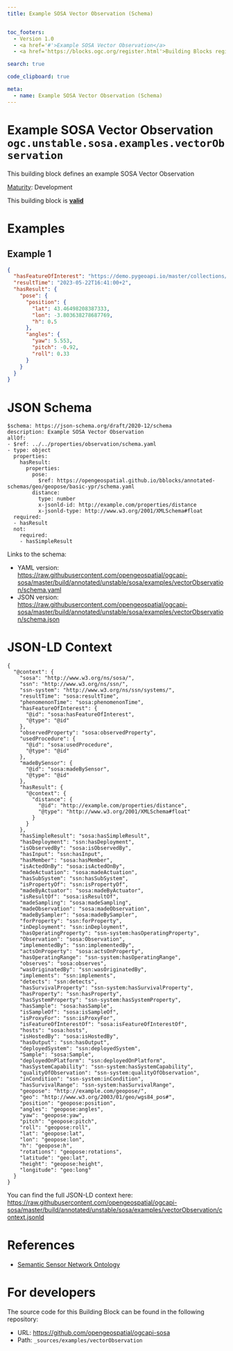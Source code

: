 ```yaml
---
title: Example SOSA Vector Observation (Schema)


toc_footers:
  - Version 1.0
  - <a href='#'>Example SOSA Vector Observation</a>
  - <a href='https://blocks.ogc.org/register.html'>Building Blocks register</a>

search: true

code_clipboard: true

meta:
  - name: Example SOSA Vector Observation (Schema)
---
```



# Example SOSA Vector Observation `ogc.unstable.sosa.examples.vectorObservation`

This building block defines an example SOSA Vector Observation

[Maturity](https://github.com/cportele/ogcapi-building-blocks#building-block-maturity): Development

<aside class="success">
This building block is <strong><a href="https://github.com/opengeospatial/ogcapi-sosa/blob/master/build/tests/unstable/sosa/examples/vectorObservation/" target="_blank">valid</a></strong>
</aside>

# Examples

## Example 1

```json
{
  "hasFeatureOfInterest": "https://demo.pygeoapi.io/master/collections/utah_city_locations/items/Salem",
  "resultTime": "2023-05-22T16:41:00+2",
  "hasResult": {
    "pose": {
      "position": {
        "lat": 43.46498208387333,
        "lon": -3.803638278687769,
        "h": 0.5
      },
      "angles": {
        "yaw": 5.553,
        "pitch": -0.92,
        "roll": 0.33
      }
    }
  }
}

```


# JSON Schema

```yaml--schema
$schema: https://json-schema.org/draft/2020-12/schema
description: Example SOSA Vector Observation
allOf:
- $ref: ../../properties/observation/schema.yaml
- type: object
  properties:
    hasResult:
      properties:
        pose:
          $ref: https://opengeospatial.github.io/bblocks/annotated-schemas/geo/geopose/basic-ypr/schema.yaml
        distance:
          type: number
          x-jsonld-id: http://example.com/properties/distance
          x-jsonld-type: http://www.w3.org/2001/XMLSchema#float
  required:
  - hasResult
  not:
    required:
    - hasSimpleResult

```

Links to the schema:

* YAML version: <a href="https://raw.githubusercontent.com/opengeospatial/ogcapi-sosa/master/build/annotated/unstable/sosa/examples/vectorObservation/schema.yaml" target="_blank">https://raw.githubusercontent.com/opengeospatial/ogcapi-sosa/master/build/annotated/unstable/sosa/examples/vectorObservation/schema.yaml</a>
* JSON version: <a href="https://raw.githubusercontent.com/opengeospatial/ogcapi-sosa/master/build/annotated/unstable/sosa/examples/vectorObservation/schema.json" target="_blank">https://raw.githubusercontent.com/opengeospatial/ogcapi-sosa/master/build/annotated/unstable/sosa/examples/vectorObservation/schema.json</a>


# JSON-LD Context

```json--ldContext
{
  "@context": {
    "sosa": "http://www.w3.org/ns/sosa/",
    "ssn": "http://www.w3.org/ns/ssn/",
    "ssn-system": "http://www.w3.org/ns/ssn/systems/",
    "resultTime": "sosa:resultTime",
    "phenomenonTime": "sosa:phenomenonTime",
    "hasFeatureOfInterest": {
      "@id": "sosa:hasFeatureOfInterest",
      "@type": "@id"
    },
    "observedProperty": "sosa:observedProperty",
    "usedProcedure": {
      "@id": "sosa:usedProcedure",
      "@type": "@id"
    },
    "madeBySensor": {
      "@id": "sosa:madeBySensor",
      "@type": "@id"
    },
    "hasResult": {
      "@context": {
        "distance": {
          "@id": "http://example.com/properties/distance",
          "@type": "http://www.w3.org/2001/XMLSchema#float"
        }
      }
    },
    "hasSimpleResult": "sosa:hasSimpleResult",
    "hasDeployment": "ssn:hasDeployment",
    "isObservedBy": "sosa:isObservedBy",
    "hasInput": "ssn:hasInput",
    "hasMember": "sosa:hasMember",
    "isActedOnBy": "sosa:isActedOnBy",
    "madeActuation": "sosa:madeActuation",
    "hasSubSystem": "ssn:hasSubSystem",
    "isPropertyOf": "ssn:isPropertyOf",
    "madeByActuator": "sosa:madeByActuator",
    "isResultOf": "sosa:isResultOf",
    "madeSampling": "sosa:madeSampling",
    "madeObservation": "sosa:madeObservation",
    "madeBySampler": "sosa:madeBySampler",
    "forProperty": "ssn:forProperty",
    "inDeployment": "ssn:inDeployment",
    "hasOperatingProperty": "ssn-system:hasOperatingProperty",
    "Observation": "sosa:Observation",
    "implementedBy": "ssn:implementedBy",
    "actsOnProperty": "sosa:actsOnProperty",
    "hasOperatingRange": "ssn-system:hasOperatingRange",
    "observes": "sosa:observes",
    "wasOriginatedBy": "ssn:wasOriginatedBy",
    "implements": "ssn:implements",
    "detects": "ssn:detects",
    "hasSurvivalProperty": "ssn-system:hasSurvivalProperty",
    "hasProperty": "ssn:hasProperty",
    "hasSystemProperty": "ssn-system:hasSystemProperty",
    "hasSample": "sosa:hasSample",
    "isSampleOf": "sosa:isSampleOf",
    "isProxyFor": "ssn:isProxyFor",
    "isFeatureOfInterestOf": "sosa:isFeatureOfInterestOf",
    "hosts": "sosa:hosts",
    "isHostedBy": "sosa:isHostedBy",
    "hasOutput": "ssn:hasOutput",
    "deployedSystem": "ssn:deployedSystem",
    "Sample": "sosa:Sample",
    "deployedOnPlatform": "ssn:deployedOnPlatform",
    "hasSystemCapability": "ssn-system:hasSystemCapability",
    "qualityOfObservation": "ssn-system:qualityOfObservation",
    "inCondition": "ssn-system:inCondition",
    "hasSurvivalRange": "ssn-system:hasSurvivalRange",
    "geopose": "http://example.com/geopose/",
    "geo": "http://www.w3.org/2003/01/geo/wgs84_pos#",
    "position": "geopose:position",
    "angles": "geopose:angles",
    "yaw": "geopose:yaw",
    "pitch": "geopose:pitch",
    "roll": "geopose:roll",
    "lat": "geopose:lat",
    "lon": "geopose:lon",
    "h": "geopose:h",
    "rotations": "geopose:rotations",
    "latitude": "geo:lat",
    "height": "geopose:height",
    "longitude": "geo:long"
  }
}
```

You can find the full JSON-LD context here:
<a href="https://raw.githubusercontent.com/opengeospatial/ogcapi-sosa/master/build/annotated/unstable/sosa/examples/vectorObservation/context.jsonld" target="_blank">https://raw.githubusercontent.com/opengeospatial/ogcapi-sosa/master/build/annotated/unstable/sosa/examples/vectorObservation/context.jsonld</a>

# References

* [Semantic Sensor Network Ontology](https://www.w3.org/TR/vocab-ssn/)

# For developers

The source code for this Building Block can be found in the following repository:

* URL: <a href="https://github.com/opengeospatial/ogcapi-sosa" target="_blank">https://github.com/opengeospatial/ogcapi-sosa</a>
* Path: `_sources/examples/vectorObservation`

